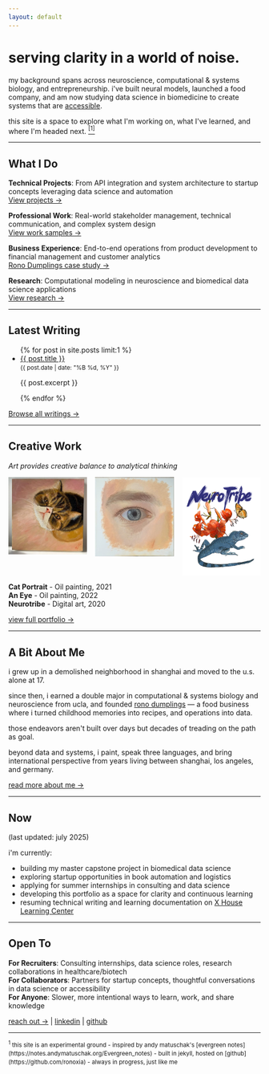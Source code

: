 ```yaml
---
layout: default
---
```


<h1>serving clarity in a world of noise.</h1>

<p>
    my background spans across neuroscience, computational & systems biology, and entrepreneurship. i've built neural models, launched a food company, and am now studying data science in biomedicine to create systems that are <a href="/writings/accessible">accessible</a>.
</p>

<p>
    this site is a space to explore what I'm working on, what I've learned, and where I'm headed next.
    <a href="#site-footnote"><sup>[1]</sup></a>
</p>

---

## What I Do

**Technical Projects**: From API integration and system architecture to startup concepts leveraging data science and automation  
[View projects →](projects.html)

**Professional Work**: Real-world stakeholder management, technical communication, and complex system design  
[View work samples →](work-samples.html)

**Business Experience**: End-to-end operations from product development to financial management and customer analytics  
[Rono Dumplings case study →](rono-dumplings.html)

**Research**: Computational modeling in neuroscience and biomedical data science applications  
[View research →](research.html)

---

<section class="latest-post" id="latest">
  <h2>Latest Writing</h2>
  <ul>
    {% for post in site.posts limit:1 %}
      <li>
        <a href="{{ post.url }}">{{ post.title }}</a><br/>
        <small>{{ post.date | date: "%B %d, %Y" }}</small>
        <p>{{ post.excerpt }}</p>
      </li>
    {% endfor %}
  </ul>
  
  <p><a href="/writings-by-tags">Browse all writings →</a></p>
</section>

---
## Creative Work

*Art provides creative balance to analytical thinking*

<div style="display: grid; grid-template-columns: 1fr 1fr 1fr; gap: 1rem;">
  <img src="/assets/images/art/cat.jpg" alt="Cat Portrait">
  <img src="/assets/images/art/eye.jpg" alt="An Eye">
  <img src="/assets/images/art/neurotribe.png" alt="Neurotribe">
</div>

**Cat Portrait** - Oil painting, 2021  
**An Eye** - Oil painting, 2022  
**Neurotribe** - Digital art, 2020

[view full portfolio →](about.html#creative-portfolio)


---

## A Bit About Me

i grew up in a demolished neighborhood in shanghai and moved to the u.s. alone at 17.

since then, i earned a double major in computational & systems biology and neuroscience from ucla, and founded [rono dumplings](rono-dumplings.html) — a food business where i turned childhood memories into recipes, and operations into data.  

those endeavors aren't built over days but decades of treading on the path as goal. 

beyond data and systems, i paint, speak three languages, and bring international perspective from years living between shanghai, los angeles, and germany.

[read more about me →](about.html)

---

<h2 id="now">
  <a href="#now" style="text-decoration: none; color: inherit;">Now</a>
</h2>
(last updated: july 2025)

i'm currently:
- building my master capstone project in biomedical data science
- exploring startup opportunities in book automation and logistics
- applying for summer internships in consulting and data science
- developing this portfolio as a space for clarity and continuous learning
- resuming technical writing and learning documentation on [X House Learning Center](https://learn.houseofx.co/Welcome)

---

## <span id="open-to">Open To</span>

**For Recruiters**: Consulting internships, data science roles, research collaborations in healthcare/biotech  
**For Collaborators**: Partners for startup concepts, thoughtful conversations in data science or accessibility  
**For Anyone**: Slower, more intentional ways to learn, work, and share knowledge  

[reach out →](mailto:ronocodes@gmail.com) | [linkedin](https://www.linkedin.com/in/rono-x-99b181232/) | [github](https://github.com/ronoxia)

---

<small id="site-footnote">
    <sup>1</sup> this site is an experimental ground  
      - inspired by andy matuschak's [evergreen notes](https://notes.andymatuschak.org/Evergreen_notes)  
      - built in jekyll, hosted on [github](https://github.com/ronoxia)  
      - always in progress, just like me
</small>